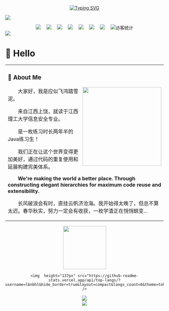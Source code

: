 <!--
**lbnbhl/lbnbhl** is a ✨ _special_ ✨ repository because its `README.md` (this file) appears on your GitHub profile.

Here are some ideas to get you started:

- 🔭 I’m currently working on ...
- 🌱 I’m currently learning ...
- 👯 I’m looking to collaborate on ...
- 🤔 I’m looking for help with ...
- 💬 Ask me about ...
- 📫 How to reach me: ...
- 😄 Pronouns: ...
- ⚡ Fun fact: ...
-->

  <!-- dynamic typing effect 动态打字效果 -->

  <div align="center">
    <a href="#">
      <img src="https://readme-typing-svg.demolab.com?font=Fira+Code&pause=1000&width=435&lines=console.log(Hello%2C%20World!);欢迎你，我的朋友！&center=true&size=27" alt="Typing SVG" />
    </a>
  </div>

  <!-- knock code pictures 敲代码的图片 -->
  <img src="https://cdn.jsdelivr.net/gh/sun0225SUN/sun0225SUN/assets/images/coding.gif" /><br>

  <!-- profile logo 个人资料徽标 -->

  <div align="center">
    <a href="#"><img src="https://img.shields.io/badge/Website-博客-blue" /></a>&emsp;
    <a href="#"><img src="https://img.shields.io/badge/Twitter-推特-blue" /></a>&emsp;
    <a href="#"><img src="https://img.shields.io/badge/YouTube-油管-c32136" /></a>&emsp;
    <a href="#"><img src="https://img.shields.io/badge/WeChat-微信-07c160" /></a>&emsp;
    <a href="https://space.bilibili.com/448488855/"><img src="https://img.shields.io/badge/Bilibili-B站-ff69b4" /></a>&emsp;
    <a href="https://blog.csdn.net/weixin_50915462/"><img src="https://img.shields.io/badge/CSDN-论坛-c32136" /></a>&emsp;
    <a href="https://www.zhihu.com/people/sunguoqi/"><img src="https://img.shields.io/badge/Zhihu-知乎-blue" /></a>&emsp;
    <!-- visitor statistics logo 访客数统计徽标 -->
    <img src="https://visitor-badge.glitch.me/badge?page_id=sun0225SUN" alt="访客统计" />
  </div>

  <!-- Snake Code Contribution Map 贪吃蛇代码贡献图 -->
  <img src="https://cdn.jsdelivr.net/gh/sun0225SUN/sun0225SUN/profile-snake-contrib/github-contribution-grid-snake-dark.svg" />

</div>

#  🙋 Hello

<table>
<tr><td>

<!-- About me 关于我 -->

### 🤺 About Me

<img align="right" width="250" src="https://cdn.jsdelivr.net/gh/sun0225SUN/sun0225SUN/assets/images/hi.gif" />

<p>&emsp;&emsp;大家好，我是应似飞鸿踏雪泥。</p>
<p>&emsp;&emsp;来自江西上饶，就读于江西理工大学信息安全专业。</p>
<p>&emsp;&emsp;是一枚练习时长两年半的Java练习生！</p>
<p>&emsp;&emsp;我们正在让这个世界变得更加美好，通过代码的重复使用和延展构建完美体系。</p>
<p><strong>&emsp;&emsp;We're making the world a better place. Through constructing elegant hierarchies for maximum code reuse and extensibility.</strong></p>
<p>&emsp;&emsp;长风破浪会有时，直挂云帆济沧海。我开始得太晚了，但总不算太迟。春华秋实，努力一定会有收获，一枚学渣正在悄悄蜕变...</p>

</td></tr>
</table>
  
<!-- 语言划分和github信息-->
<div align="center">
	<img height="137px" src="https://github-readme-stats.vercel.app/api?username=lbnbhl&hide_border=true&show_icons=true&line_height=21&theme=tokyonight" />

	<img  height="137px" src="https://github-readme-stats.vercel.app/api/top-langs/?username=lbnbhl&hide_border=true&layout=compact&langs_count=6&theme=tokyonight" />
</div>

<!-- GitHub 活动统计图-->
<div align="center"> <img src="https://activity-graph.herokuapp.com/graph?username=lbnbhl&theme=dracula" /> </div>

<!-- GitHub 连续打卡-->
<div align="center">
	<img  src="https://github-readme-streak-stats.herokuapp.com/?user=lbnbhl&theme=dark" />
</div>


